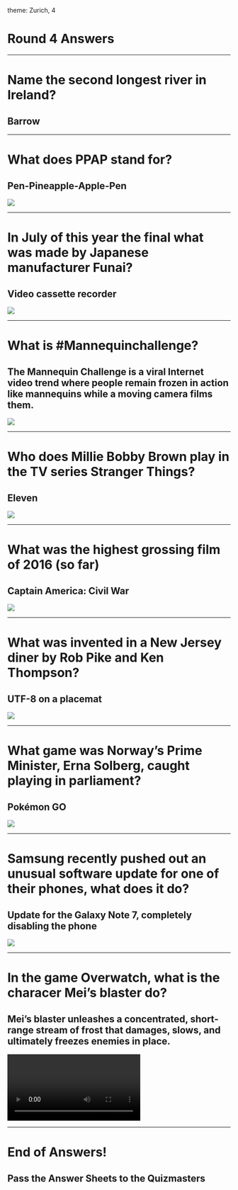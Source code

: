 theme: Zurich, 4

# Round 4 Answers

---

# Name the second longest river in Ireland?

## Barrow

---

# What does PPAP stand for?

## Pen-Pineapple-Apple-Pen
![](ppap.gif)

---

# In July of this year the final what was made by Japanese manufacturer Funai?

## Video cassette recorder
![](video.gif)

---

# What is #Mannequinchallenge?

## The Mannequin Challenge is a viral Internet video trend where people remain frozen in action like mannequins while a moving camera films them.
![](https://www.youtube.com/watch?v=PxUzHrqeCxY)

---

# Who does Millie Bobby Brown play in the TV series Stranger Things?

## Eleven
![](eleven.gif)

---

# What was the highest grossing film of 2016 (so far)

## Captain America: Civil War
![](civilwar.gif)

---

# What was invented in a New Jersey diner by Rob Pike and Ken Thompson?

## UTF-8 on a placemat
![](utf8_diner.jpg)

---

# What game was Norway’s Prime Minister, Erna Solberg, caught playing in parliament?

## Pokémon GO
![](norway_pm.jpg)

---

# Samsung recently pushed out an unusual software update for one of their phones, what does it do?

## Update for the Galaxy Note 7, completely disabling the phone
![](note7.gif)

---

# In the game Overwatch, what is the characer Mei’s blaster do?

## Mei’s blaster unleashes a concentrated, short-range stream of frost that damages, slows, and ultimately freezes enemies in place.
![](intro-video.mp4)



---

# End of Answers!

## Pass the Answer Sheets to the Quizmasters

